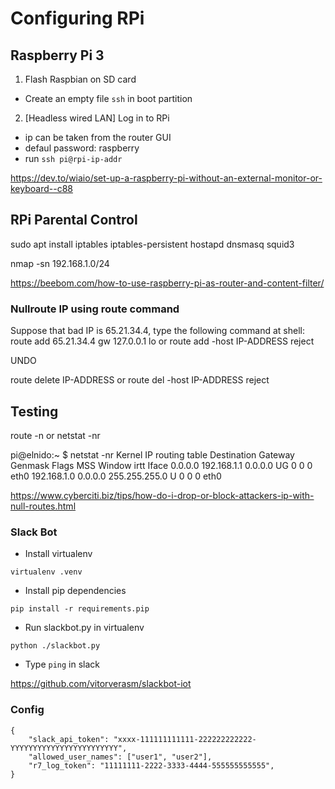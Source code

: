 # Configuring RPi

## Raspberry Pi 3

1. Flash Raspbian on SD card

 - Create an empty file `ssh` in boot partition

2. [Headless wired LAN] Log in to RPi

 - ip can be taken from the router GUI
 - defaul password: raspberry
 - run `ssh pi@rpi-ip-addr`

https://dev.to/wiaio/set-up-a-raspberry-pi-without-an-external-monitor-or-keyboard--c88

## RPi Parental Control

sudo apt install iptables iptables-persistent hostapd dnsmasq squid3


nmap -sn 192.168.1.0/24

https://beebom.com/how-to-use-raspberry-pi-as-router-and-content-filter/


### Nullroute IP using route command

Suppose that bad IP is 65.21.34.4, type the following command at shell:
route add 65.21.34.4 gw 127.0.0.1 lo
or
route add -host IP-ADDRESS reject

UNDO

route delete IP-ADDRESS
or
route del -host IP-ADDRESS reject

Testing
-------
route -n
or
netstat -nr


pi@elnido:~ $ netstat -nr
Kernel IP routing table
Destination     Gateway         Genmask         Flags   MSS Window  irtt Iface
0.0.0.0         192.168.1.1     0.0.0.0         UG        0 0          0 eth0
192.168.1.0     0.0.0.0         255.255.255.0   U         0 0          0 eth0

https://www.cyberciti.biz/tips/how-do-i-drop-or-block-attackers-ip-with-null-routes.html



### Slack Bot

- Install virtualenv

```virtualenv .venv```

- Install pip dependencies

```pip install -r requirements.pip```

- Run slackbot.py in virtualenv

```python ./slackbot.py```

- Type `ping` in slack

https://github.com/vitorverasm/slackbot-iot

### Config

```
{
    "slack_api_token": "xxxx-111111111111-222222222222-YYYYYYYYYYYYYYYYYYYYYYYY",
    "allowed_user_names": ["user1", "user2"],
    "r7_log_token": "11111111-2222-3333-4444-555555555555",
}
```
